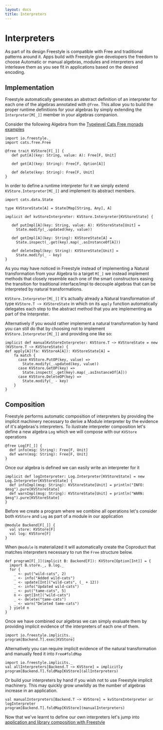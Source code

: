 ```yaml
---
layout: docs
title: Interpreters
---
```


# Interpreters

As part of its design Freestyle is compatible with Free and traditional patterns around it. Apps build with Freestyle give developers the freedom
to choose Automatic or manual algebras, modules and interpreters and interleave them as you see fit in applications based on the desired encoding.

## Implementation

Freestyle automatically generates an abstract definition of an interpreter for each one of the
algebras annotated with `@free`.
This allow you to build the proper runtime definitions for your algebras by simply extending the `Interpreter[M[_]]`
member in your algebras companion.

Consider the following Algebra from the [Typelevel Cats Free monads examples]()

```tut:silent
import io.freestyle._
import cats.free.Free

@free trait KVStore[F[_]] {
   def put[A](key: String, value: A): Free[F, Unit]
   
   def get[A](key: String): Free[F, Option[A]]
   
   def delete(key: String): Free[F, Unit]
}
```

In order to define a runtime interpreter for it we simply extend `KVStore.Interpreter[M[_]]` and implement its
abstract members.

```tut:silent
import cats.data.State

type KVStoreState[A] = State[Map[String, Any], A]

implicit def kvStoreInterpreter: KVStore.Interpreter[KVStoreState] {
   
   def putImpl[A](key: String, value: A): KVStoreState[Unit] =
     State.modify(_.updated(key, value))
   
   def getImpl[A](key: String): KVStoreState[A] = 
     State.inspect(_.get(key).map(_.asInstanceOf[A]))
   
   def deleteImpl(key: String): KVStoreState[Unit] = 
     State.modify(_ - key)
}
```

As you may have noticed in Freestyle instead of implementing a Natural transformation from your Algebra to a target `M[_]` we
instead implement methods that closely resemble each one of the smart constructors easing the transition for traditional interface/impl to decouple algebras that can be interpreted by natural transformations.

`KVStore.Interpreter[M[_]]` it's actually already a Natural transformation of type `KVStore.T ~> KVStoreState` in which on its
`apply` function automatically delegates each step to the abstract method that you are implementing as part of the Interpreter.

Alternatively if you would rather implement a natural transformation by hand you can still do that by choosing not to implement
`KVStore.Interpreter[M[_]]` and providing one like so:

```tut:silent
implicit def manualKvStoreInterpreter: KVStore.T ~> KVStoreState = new (KVStore.T ~> KVStoreState) {
def apply[A](fa: KVStoreA[A]): KVStoreState[A] =
    fa match {
      case KVStore.PutOP(key, value) => 
	    State.modify(_.updated(key, value))
      case KVStore.GetOP(key) =>
        State.inspect(_.get(key).map(_.asInstanceOf[A]))
      case KVStore.DeleteOP(key) => 
	    State.modify(_ - key)
    }
}
```

## Composition

Freestyle performs automatic composition of interpreters by providing the implicit machinery necessary to derive a Module interpreter
by the evidence of it's algebras's interpreters.
To ilustrate interpreter composition let's define a new algebra `Log` which we will compose with our `KVStore` operations

```tut:silent
@free Log[F[_]] {
  def info(msg: String): Free[F, Unit]
  def warn(msg: String): Free[F, Unit]
}
```

Once our algebra is defined we can easily write an interpreter for it

```tut:silent
implicit def logInterpreter: Log.Interpreter[KVStoreState] = new Log.Interpreter[KVStoreState] {
  def infoImpl(msg: String): KVStoreState[Unit] = println("INFO: $msg").pure[KVStoreState]
  def warnImpl(msg: String): KVStoreState[Unit] = println("WARN: $msg").pure[KVStoreState]
}
```

Before we create a program where we combine all operations let's consider both `KVStore` and `Log` as part
of a module in our application

```
@module Backend[F[_]] {
  val store: KVStore[F]
  val log: KVStore[F]
}
```

When `@module` is materialized it will automatically create the Coproduct that matches interpreters necessary to run the `Free` structure
below.

```
def program[F[_]](implicit B: Backend[F]): KVStore[Option[Int]] = {
  import B.store._, B.log._
  for {
    _ <- put("wild-cats", 2)
	_ <- info("Added wild-cats")
    _ <- update[Int]("wild-cats", (_ + 12))
 	_ <- info("Updated wild-cats")
    _ <- put("tame-cats", 5)
    n <- get[Int]("wild-cats")
    _ <- delete("tame-cats")
	_ <- warn("Deleted tame-cats")
  } yield n
}
```

Once we have combined our algebras we can simply evaluate them by providing implicit evidence of the interpreters of each one of them.

```
import io.freestyle.implicits._
program[Backend.T].exec[KVStore]
```

Alternatively you can require implicit evidence of the natural transformation and manually feed it into `Free#foldMap`

```
import io.freestyle.implicits._
val allInterpreters[Backend.T ~> KVStore] = implicitly
program[Backend.T].foldMap[KVStore](allInterpreters)
```

Or build your interpreters by hand if you wish not to use Freestyle implicit machinery.
This may quickly grow unwildly as the number of algebras increase in an application.

```
val manualInterpreters[Backend.T ~> KVStore] = kvStoreInterpreter or logInterpreter
program[Backend.T].foldMap[KVStore](manualInterpreters)
```

Now that we've learnt to define our own interpreters let's jump into [application and library composition with Freestyle]() 
